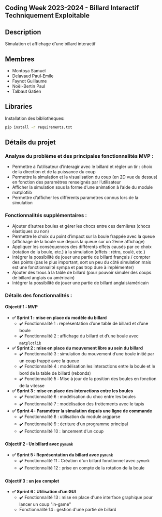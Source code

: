 ## Coding Week 2023-2024 - Billard Interactif Techniquement Exploitable

## Description
Simulation et affichage d'une billard interactif

## Membres
- Montoya Samuel
- Delavaud Paul-Emile
- Faynot Guillaume
- Noël-Bertin Paul
- Talbaut Gatien

## Libraries

Installation des bibliothèques:
```bash
pip install -r requirements.txt
```

## Détails du projet
### Analyse du problème et des principales fonctionnalités MVP :
- Permettre à l’utilisateur d'interagir avec le billard et régler un tir : choix de la direction et de la puissance du coup
- Permettre la simulation et la visualisation du coup (en 2D vue du dessus) en fonction des paramètres renseignés par l’utilisateur
- Afficher la simulation sous la forme d’une animation à l’aide du module matplotlib
- Permettre d’afficher les différents paramètres connus lors de la simulation

### Fonctionnalités supplémentaires :
- Ajouter d’autres boules et gérer les chocs entre ces dernières (chocs élastiques ou non)
- Permettre le choix du point d’impact sur la boule frappée avec la queue (affichage de la boule vue depuis la queue sur un 2ème affichage)
- Appliquer les conséquences des différents effets causés par ce choix (rotation de la boule, etc.) à la simulation (effets : rétro, coulé, etc.)
- Intégrer la possibilité de jouer une partie de billard français / compter des points (pas le plus important, sort un peu du côté simulation mais est une fonctionnalité sympa et pas trop dure à implémenter)
- Ajouter des trous à la table de billard (pour pouvoir simuler des coups de billard anglais ou américain)
- Intégrer la possibilité de jouer une partie de billard anglais/américain

### Détails des fonctionnalités : 
#### Objectif 1 : MVP
- **:white_check_mark: Sprint 1 : mise en place du modèle du billard**
    - :heavy_check_mark: Fonctionnalité 1 : représentation d’une table de billard et d’une boule
    - :heavy_check_mark: Fonctionnalité 2 : affichage du billard et d’une boule avec `matplotlib`
- **:white_check_mark: Sprint 2 : mise en place du mouvement libre au sein du billard**
    - :heavy_check_mark: Fonctionnalité 3 : simulation du mouvement d’une boule initié par un coup frappé avec la queue
    - :heavy_check_mark: Fonctionnalité 4 : modélisation les interactions entre la boule et le bord de la table de billard (rebonds)
    - :heavy_check_mark: Fonctionnalité 5 : Mise à jour de la position des boules en fonction de la vitesse
- **:white_check_mark: Sprint 3 : mise en place des interactions entre les boules**
    - :heavy_check_mark: Fonctionnalité 6 : modélisation du choc entre les boules
    - :heavy_check_mark: Fonctionnalité 7 : modélisation des frottements avec le tapis
- **:white_check_mark: Sprint 4 : Paramétrer la simulation depuis une ligne de commande**
    - :heavy_check_mark: Fonctionnalité 8 : utilisation du module argparse
    - :heavy_check_mark: Fonctionnalité 9 : écriture d’un programme principal
    - :heavy_check_mark: Fonctionnalité 10 : lancement d’un coup
#### Objectif 2 : Un billard avec `pymunk`
- **:white_check_mark: Sprint 5 : Représentation du billard avec `pymunk`**
    - :heavy_check_mark: Fonctionnalité 11 : Création d'un billard fonctionnel avec `pymunk`
    - :heavy_check_mark: Fonctionnalité 12 : prise en compte de la rotation de la boule    
#### Objectif 3 : un jeu complet
- **:white_check_mark: Sprint 6 : Utilisation d’un GUI**
    - :heavy_check_mark: Fonctionnalité 13 : mise en place d'une interface graphique pour lancer un coup "in-game"
    - Fonctionnalité 14 : gestion d'une partie de billard